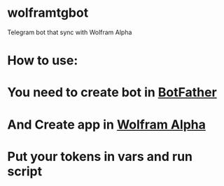 # wolframtgbot
Telegram bot that sync with Wolfram Alpha
# How to use:
You need to create bot in [BotFather](https://t.me/botfather)
========================
And Create app in [Wolfram Alpha](https://products.wolframalpha.com/short-answers-api/documentation/)
========================
Put your tokens in vars and run script
========================
